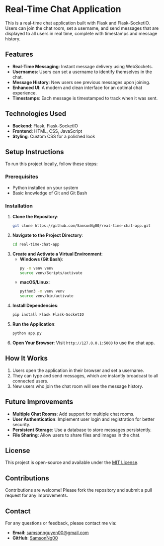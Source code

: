 # Real-Time Chat Application

This is a real-time chat application built with Flask and Flask-SocketIO. Users can join the chat room, set a username, and send messages that are displayed to all users in real time, complete with timestamps and message history.

## Features
- **Real-Time Messaging**: Instant message delivery using WebSockets.
- **Usernames**: Users can set a username to identify themselves in the chat.
- **Message History**: New users see previous messages upon joining.
- **Enhanced UI**: A modern and clean interface for an optimal chat experience.
- **Timestamps**: Each message is timestamped to track when it was sent.

## Technologies Used
- **Backend**: Flask, Flask-SocketIO
- **Frontend**: HTML, CSS, JavaScript
- **Styling**: Custom CSS for a polished look

## Setup Instructions
To run this project locally, follow these steps:

### Prerequisites
- Python installed on your system
- Basic knowledge of Git and Git Bash

### Installation
1. **Clone the Repository**:
   ```bash
   git clone https://github.com/SamsonNg00/real-time-chat-app.git
   ```
2. **Navigate to the Project Directory**:
   ```bash
   cd real-time-chat-app
   ```
3. **Create and Activate a Virtual Environment**:
   - **Windows (Git Bash)**:
     ```bash
     py -m venv venv
     source venv/Scripts/activate
     ```
   - **macOS/Linux**:
     ```bash
     python3 -m venv venv
     source venv/bin/activate
     ```
4. **Install Dependencies**:
   ```bash
   pip install Flask Flask-SocketIO
   ```
5. **Run the Application**:
   ```bash
   python app.py
   ```
6. **Open Your Browser**: Visit `http://127.0.0.1:5000` to use the chat app.

## How It Works
1. Users open the application in their browser and set a username.
2. They can type and send messages, which are instantly broadcast to all connected users.
3. New users who join the chat room will see the message history.

## Future Improvements
- **Multiple Chat Rooms**: Add support for multiple chat rooms.
- **User Authentication**: Implement user login and registration for better security.
- **Persistent Storage**: Use a database to store messages persistently.
- **File Sharing**: Allow users to share files and images in the chat.

## License
This project is open-source and available under the [MIT License](LICENSE).

## Contributions
Contributions are welcome! Please fork the repository and submit a pull request for any improvements.

## Contact
For any questions or feedback, please contact me via:
- **Email**: samsonnguyen00@gmail.com
- **GitHub**: [SamsonNg00](https://github.com/SamsonNg00)

